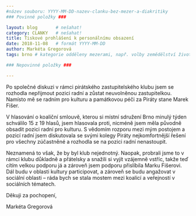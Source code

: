 ```yaml
---
#název souboru: YYYY-MM-DD-nazev-clanku-bez-mezer-a-diakritiky
### Povinné položky ###

layout: blog       # nešahat!
category: CLANKY   # nešahat!
title: Tiskové prohlášení k personálnímu obsazení
date: 2018-11-08   # formát YYYY-MM-DD
author: Markéta Gregorová
tags: brno # kategorie odděleny mezerami, např. volby zemědělství životní-prostředí piráti (viz https://jihomoravsky.pirati.cz/tags/)

### Nepovinné položky ###

---
```


Po společné diskuzi v rámci pirátského zastupitelského klubu jsem se rozhodla nepřijmout pozici radní a zůstat neuvolněnou zastupitelkou. Namísto mě se radním pro kulturu a památkovou péči za Piráty stane Marek Fišer.

V hlasování o koaliční smlouvě, kterou si místní sdružení Brno minulý týden schválilo 15 z 19 hlasů, jsem hlasovala proti, nicméně jsem měla původně obsadit pozici radní pro kulturu. S vědomím rozporu mezi mým postojem a pozicí radní jsem diskutovala se svými kolegy Piráty nejkomfortnější řešení pro všechny zúčastněné a rozhodla se na pozici radní nenastoupit.

Neznamená to však, že by byl klub nejednotný. Naopak, probrali jsme to v rámci klubu důkladně a přátelsky a snažili si vyjít vzájemně vstříc, takže teď cítím velkou podporu já a zároveň jsem podporu přislíbila Marku Fišerovi. Dál budu v oblasti kultury participovat, a zároveň se budu angažovat v sociální oblasti – ráda bych se stala mostem mezi koalicí a veřejností v sociálních tématech.

Děkuji za pochopení,

Markéta Gregorová
